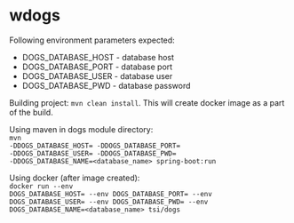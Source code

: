 # wdogs
Following environment parameters expected:
- DOGS_DATABASE_HOST - database host
- DOGS_DATABASE_PORT - database port
- DOGS_DATABASE_USER - database user
- DOGS_DATABASE_PWD  - database password

Building project: <code>mvn clean install</code>. This will create docker image as a part of the build.

Using maven in dogs module directory:<br/>
<code>mvn -DDOGS_DATABASE_HOST=<host> -DDOGS_DATABASE_PORT=<port> -DDOGS_DATABASE_USER=<user> -DDOGS_DATABASE_PWD=<pwd> -DDOGS_DATABASE_NAME=<database_name> spring-boot:run</code>

Using docker (after image created):<br/>
<code>docker run --env DOGS_DATABASE_HOST=<host> --env DOGS_DATABASE_PORT=<port> --env DOGS_DATABASE_USER=<user> --env DOGS_DATABASE_PWD=<pwd> --env DOGS_DATABASE_NAME=<database_name> tsi/dogs
</code>
